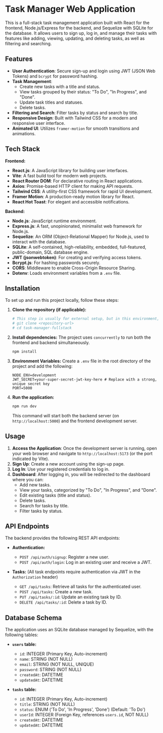 # Task Manager Web Application

This is a full-stack task management application built with React for the frontend, Node.js/Express for the backend, and Sequelize with SQLite for the database. It allows users to sign up, log in, and manage their tasks with features like adding, viewing, updating, and deleting tasks, as well as filtering and searching.

## Features

*   **User Authentication**: Secure sign-up and login using JWT (JSON Web Tokens) and `bcrypt` for password hashing.
*   **Task Management**:
    *   Create new tasks with a title and status.
    *   View tasks grouped by their status: "To Do", "In Progress", and "Done".
    *   Update task titles and statuses.
    *   Delete tasks.
*   **Filtering and Search**: Filter tasks by status and search by title.
*   **Responsive Design**: Built with Tailwind CSS for a modern and responsive user interface.
*   **Animated UI**: Utilizes `framer-motion` for smooth transitions and animations.

## Tech Stack

**Frontend:**
*   **React.js**: A JavaScript library for building user interfaces.
*   **Vite**: A fast build tool for modern web projects.
*   **React Router DOM**: For declarative routing in React applications.
*   **Axios**: Promise-based HTTP client for making API requests.
*   **Tailwind CSS**: A utility-first CSS framework for rapid UI development.
*   **Framer Motion**: A production-ready motion library for React.
*   **React Hot Toast**: For elegant and accessible notifications.

**Backend:**
*   **Node.js**: JavaScript runtime environment.
*   **Express.js**: A fast, unopinionated, minimalist web framework for Node.js.
*   **Sequelize**: An ORM (Object-Relational Mapper) for Node.js, used to interact with the database.
*   **SQLite**: A self-contained, high-reliability, embedded, full-featured, public-domain, SQL database engine.
*   **JWT (jsonwebtoken)**: For creating and verifying access tokens.
*   **Bcrypt.js**: For hashing passwords securely.
*   **CORS**: Middleware to enable Cross-Origin Resource Sharing.
*   **Dotenv**: Loads environment variables from a `.env` file.

## Installation

To set up and run this project locally, follow these steps:

1.  **Clone the repository (if applicable):**
    ```bash
    # This step is usually for external setup, but in this environment, files are already present.
    # git clone <repository-url>
    # cd task-manager-fullstack
    ```

2.  **Install dependencies:**
    The project uses `concurrently` to run both the frontend and backend simultaneously.
    ```bash
    npm install
    ```

3.  **Environment Variables:**
    Create a `.env` file in the root directory of the project and add the following:
    ```
    NODE_ENV=development
    JWT_SECRET=your-super-secret-jwt-key-here # Replace with a strong, unique secret key
    PORT=5000
    ```

4.  **Run the application:**
    ```bash
    npm run dev
    ```
    This command will start both the backend server (on `http://localhost:5000`) and the frontend development server.

## Usage

1.  **Access the Application**: Once the development server is running, open your web browser and navigate to `http://localhost:5173` (or the port indicated by Vite).
2.  **Sign Up**: Create a new account using the sign-up page.
3.  **Log In**: Use your registered credentials to log in.
4.  **Dashboard**: After logging in, you will be redirected to the dashboard where you can:
    *   Add new tasks.
    *   View your tasks, categorized by "To Do", "In Progress", and "Done".
    *   Edit existing tasks (title and status).
    *   Delete tasks.
    *   Search for tasks by title.
    *   Filter tasks by status.

## API Endpoints

The backend provides the following REST API endpoints:

*   **Authentication:**
    *   `POST /api/auth/signup`: Register a new user.
    *   `POST /api/auth/login`: Log in an existing user and receive a JWT.

*   **Tasks:** (All task endpoints require authentication via JWT in the `Authorization` header)
    *   `GET /api/tasks`: Retrieve all tasks for the authenticated user.
    *   `POST /api/tasks`: Create a new task.
    *   `PUT /api/tasks/:id`: Update an existing task by ID.
    *   `DELETE /api/tasks/:id`: Delete a task by ID.

## Database Schema

The application uses an SQLite database managed by Sequelize, with the following tables:

*   **`users` table:**
    *   `id`: INTEGER (Primary Key, Auto-increment)
    *   `name`: STRING (NOT NULL)
    *   `email`: STRING (NOT NULL, UNIQUE)
    *   `password`: STRING (NOT NULL)
    *   `createdAt`: DATETIME
    *   `updatedAt`: DATETIME

*   **`tasks` table:**
    *   `id`: INTEGER (Primary Key, Auto-increment)
    *   `title`: STRING (NOT NULL)
    *   `status`: ENUM ('To Do', 'In Progress', 'Done') (Default: 'To Do')
    *   `userId`: INTEGER (Foreign Key, references `users.id`, NOT NULL)
    *   `createdAt`: DATETIME
    *   `updatedAt`: DATETIME
